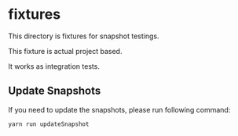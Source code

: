 # __fixtures__

This directory is fixtures for snapshot testings.

This fixture is actual project based.

It works as integration tests.

## Update Snapshots

If you need to update the snapshots, please run following command:

    yarn run updateSnapshot
